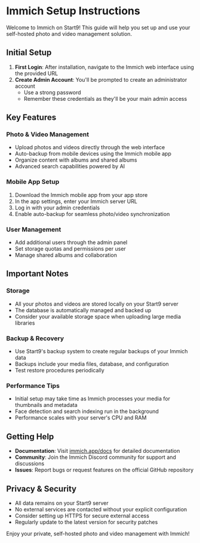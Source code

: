 # Immich Setup Instructions

Welcome to Immich on Start9! This guide will help you set up and use your self-hosted photo and video management solution.

## Initial Setup

1. **First Login**: After installation, navigate to the Immich web interface using the provided URL
2. **Create Admin Account**: You'll be prompted to create an administrator account
   - Use a strong password
   - Remember these credentials as they'll be your main admin access

## Key Features

### Photo & Video Management
- Upload photos and videos directly through the web interface
- Auto-backup from mobile devices using the Immich mobile app
- Organize content with albums and shared albums
- Advanced search capabilities powered by AI

### Mobile App Setup
1. Download the Immich mobile app from your app store
2. In the app settings, enter your Immich server URL
3. Log in with your admin credentials
4. Enable auto-backup for seamless photo/video synchronization

### User Management
- Add additional users through the admin panel
- Set storage quotas and permissions per user
- Manage shared albums and collaboration

## Important Notes

### Storage
- All your photos and videos are stored locally on your Start9 server
- The database is automatically managed and backed up
- Consider your available storage space when uploading large media libraries

### Backup & Recovery
- Use Start9's backup system to create regular backups of your Immich data
- Backups include your media files, database, and configuration
- Test restore procedures periodically

### Performance Tips
- Initial setup may take time as Immich processes your media for thumbnails and metadata
- Face detection and search indexing run in the background
- Performance scales with your server's CPU and RAM

## Getting Help

- **Documentation**: Visit [immich.app/docs](https://immich.app/docs) for detailed documentation
- **Community**: Join the Immich Discord community for support and discussions
- **Issues**: Report bugs or request features on the official GitHub repository

## Privacy & Security

- All data remains on your Start9 server
- No external services are contacted without your explicit configuration
- Consider setting up HTTPS for secure external access
- Regularly update to the latest version for security patches

Enjoy your private, self-hosted photo and video management with Immich!